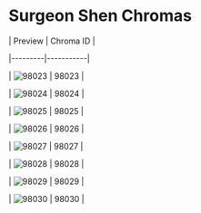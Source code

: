 # Surgeon Shen Chromas


| Preview | Chroma ID |

|---------|-----------|

| ![98023](https://raw.communitydragon.org/latest/plugins/rcp-be-lol-game-data/global/default/v1/champion-chroma-images/98/98023.png) | 98023 |

| ![98024](https://raw.communitydragon.org/latest/plugins/rcp-be-lol-game-data/global/default/v1/champion-chroma-images/98/98024.png) | 98024 |

| ![98025](https://raw.communitydragon.org/latest/plugins/rcp-be-lol-game-data/global/default/v1/champion-chroma-images/98/98025.png) | 98025 |

| ![98026](https://raw.communitydragon.org/latest/plugins/rcp-be-lol-game-data/global/default/v1/champion-chroma-images/98/98026.png) | 98026 |

| ![98027](https://raw.communitydragon.org/latest/plugins/rcp-be-lol-game-data/global/default/v1/champion-chroma-images/98/98027.png) | 98027 |

| ![98028](https://raw.communitydragon.org/latest/plugins/rcp-be-lol-game-data/global/default/v1/champion-chroma-images/98/98028.png) | 98028 |

| ![98029](https://raw.communitydragon.org/latest/plugins/rcp-be-lol-game-data/global/default/v1/champion-chroma-images/98/98029.png) | 98029 |

| ![98030](https://raw.communitydragon.org/latest/plugins/rcp-be-lol-game-data/global/default/v1/champion-chroma-images/98/98030.png) | 98030 |